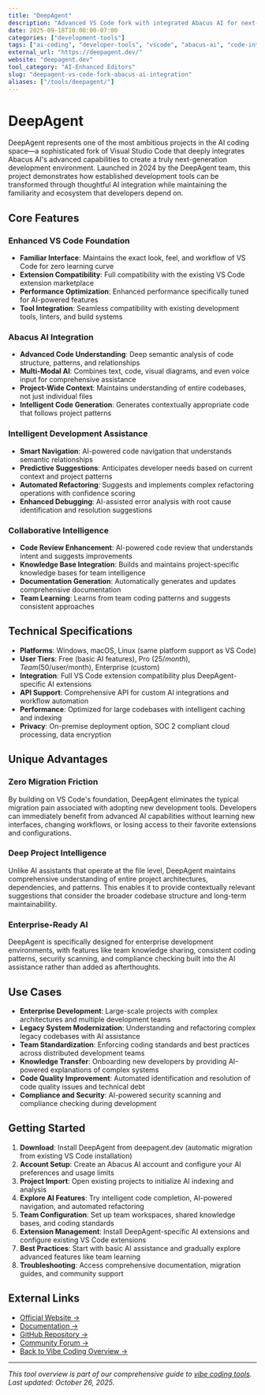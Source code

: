 ```yaml
---
title: "DeepAgent"
description: "Advanced VS Code fork with integrated Abacus AI for next-generation development with enhanced code intelligence"
date: 2025-09-18T10:00:00-07:00
categories: ["development-tools"]
tags: ["ai-coding", "developer-tools", "vscode", "abacus-ai", "code-intelligence"]
external_url: "https://deepagent.dev/"
website: "deepagent.dev"
tool_category: "AI-Enhanced Editors"
slug: "deepagent-vs-code-fork-abacus-ai-integration"
aliases: ["/tools/deepagent/"]
---
```


# DeepAgent

DeepAgent represents one of the most ambitious projects in the AI coding space—a sophisticated fork of Visual Studio Code that deeply integrates Abacus AI's advanced capabilities to create a truly next-generation development environment. Launched in 2024 by the DeepAgent team, this project demonstrates how established development tools can be transformed through thoughtful AI integration while maintaining the familiarity and ecosystem that developers depend on.

## Core Features

### Enhanced VS Code Foundation
- **Familiar Interface**: Maintains the exact look, feel, and workflow of VS Code for zero learning curve
- **Extension Compatibility**: Full compatibility with the existing VS Code extension marketplace
- **Performance Optimization**: Enhanced performance specifically tuned for AI-powered features
- **Tool Integration**: Seamless compatibility with existing development tools, linters, and build systems

### Abacus AI Integration
- **Advanced Code Understanding**: Deep semantic analysis of code structure, patterns, and relationships
- **Multi-Modal AI**: Combines text, code, visual diagrams, and even voice input for comprehensive assistance
- **Project-Wide Context**: Maintains understanding of entire codebases, not just individual files
- **Intelligent Code Generation**: Generates contextually appropriate code that follows project patterns

### Intelligent Development Assistance
- **Smart Navigation**: AI-powered code navigation that understands semantic relationships
- **Predictive Suggestions**: Anticipates developer needs based on current context and project patterns
- **Automated Refactoring**: Suggests and implements complex refactoring operations with confidence scoring
- **Enhanced Debugging**: AI-assisted error analysis with root cause identification and resolution suggestions

### Collaborative Intelligence
- **Code Review Enhancement**: AI-powered code review that understands intent and suggests improvements
- **Knowledge Base Integration**: Builds and maintains project-specific knowledge bases for team intelligence
- **Documentation Generation**: Automatically generates and updates comprehensive documentation
- **Team Learning**: Learns from team coding patterns and suggests consistent approaches

## Technical Specifications

- **Platforms**: Windows, macOS, Linux (same platform support as VS Code)
- **User Tiers**: Free (basic AI features), Pro ($25/month), Team ($50/user/month), Enterprise (custom)
- **Integration**: Full VS Code extension compatibility plus DeepAgent-specific AI extensions
- **API Support**: Comprehensive API for custom AI integrations and workflow automation
- **Performance**: Optimized for large codebases with intelligent caching and indexing
- **Privacy**: On-premise deployment option, SOC 2 compliant cloud processing, data encryption

## Unique Advantages

### Zero Migration Friction
By building on VS Code's foundation, DeepAgent eliminates the typical migration pain associated with adopting new development tools. Developers can immediately benefit from advanced AI capabilities without learning new interfaces, changing workflows, or losing access to their favorite extensions and configurations.

### Deep Project Intelligence
Unlike AI assistants that operate at the file level, DeepAgent maintains comprehensive understanding of entire project architectures, dependencies, and patterns. This enables it to provide contextually relevant suggestions that consider the broader codebase structure and long-term maintainability.

### Enterprise-Ready AI
DeepAgent is specifically designed for enterprise development environments, with features like team knowledge sharing, consistent coding patterns, security scanning, and compliance checking built into the AI assistance rather than added as afterthoughts.

## Use Cases

- **Enterprise Development**: Large-scale projects with complex architectures and multiple development teams
- **Legacy System Modernization**: Understanding and refactoring complex legacy codebases with AI assistance
- **Team Standardization**: Enforcing coding standards and best practices across distributed development teams
- **Knowledge Transfer**: Onboarding new developers by providing AI-powered explanations of complex systems
- **Code Quality Improvement**: Automated identification and resolution of code quality issues and technical debt
- **Compliance and Security**: AI-powered security scanning and compliance checking during development

## Getting Started

1. **Download**: Install DeepAgent from deepagent.dev (automatic migration from existing VS Code installation)
2. **Account Setup**: Create an Abacus AI account and configure your AI preferences and usage limits
3. **Project Import**: Open existing projects to initialize AI indexing and analysis
4. **Explore AI Features**: Try intelligent code completion, AI-powered navigation, and automated refactoring
5. **Team Configuration**: Set up team workspaces, shared knowledge bases, and coding standards
6. **Extension Management**: Install DeepAgent-specific AI extensions and configure existing VS Code extensions
7. **Best Practices**: Start with basic AI assistance and gradually explore advanced features like team learning
8. **Troubleshooting**: Access comprehensive documentation, migration guides, and community support

## External Links

- [Official Website →](https://deepagent.dev/)
- [Documentation →](https://docs.deepagent.dev)
- [GitHub Repository →](https://github.com/deepagent/deepagent)
- [Community Forum →](https://community.deepagent.dev)
- [Back to Vibe Coding Overview →](/posts/vibe-coding-revolution/)

---

*This tool overview is part of our comprehensive guide to [vibe coding tools](/posts/vibe-coding-revolution/). Last updated: October 26, 2025.*